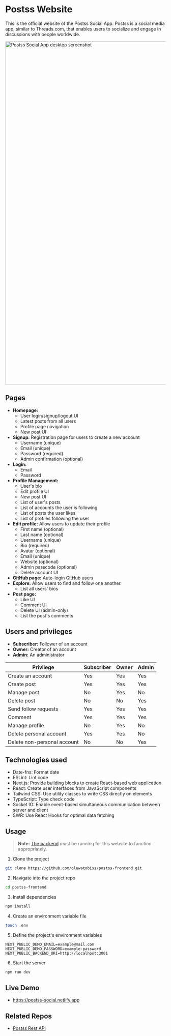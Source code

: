 # Postss Website

This is the official website of the Postss Social App. Postss is a social media app, similar to Threads.com, that enables users to socialize and engage in discussions with people worldwide.

<img width="1920" height="1080" alt="Postss Social App desktop screenshot" src="https://github.com/user-attachments/assets/833f8f4a-c826-4218-8647-4e5b15d9817a" />

## Pages

- **Homepage:**
  - User login/signup/logout UI
  - Latest posts from all users
  - Profile page navigation
  - New post UI
- **Signup:** Registration page for users to create a new account
  - Username (unique)
  - Email (unique)
  - Password (required)
  - Admin confirmation (optional)
- **Login:**
  - Email
  - Password
- **Profile Management:**
  - User's bio
  - Edit profile UI
  - New post UI
  - List of user's posts
  - List of accounts the user is following
  - List of posts the user likes
  - List of profiles following the user
- **Edit profile:** Allow users to update their profile
  - First name (optional)
  - Last name (optional)
  - Username (unique)
  - Bio (required)
  - Avatar (optional)
  - Email (unique)
  - Website (optional)
  - Admin passcode (optional)
  - Delete account UI
- **GitHub page:** Auto-login GitHub users
- **Explore:** Allow users to find and follow one another.
  - List all users' bios
- **Post page:**
  - Like UI
  - Comment UI
  - Delete UI (admin-only)
  - List the post's comments

## Users and privileges

- **Subscriber:** Follower of an account
- **Owner:** Creator of an account
- **Admin:** An administrator

| Privilege                   | Subscriber | Owner | Admin |
| --------------------------- | ---------- | ----- | ----- |
| Create an account           | Yes        | Yes   | Yes   |
| Create post                 | Yes        | Yes   | Yes   |
| Manage post                 | No         | Yes   | No    |
| Delete post                 | No         | No    | Yes   |
| Send follow requests        | Yes        | Yes   | Yes   |
| Comment                     | Yes        | Yes   | Yes   |
| Manage profile              | No         | Yes   | No    |
| Delete personal account     | Yes        | Yes   | No    |
| Delete non-personal account | No         | No    | Yes   |

## Technologies used

- Date-fns: Format date
- ESLint: Lint code
- Next.js: Provide building blocks to create React-based web application
- React: Create user interfaces from JavaScript components
- Tailwind CSS: Use utility classes to write CSS directly on elements
- TypeScript: Type check code
- Socket IO: Enable event-based simultaneous communication between server and client
- SWR: Use React Hooks for optimal data fetching

## Usage

> **Note:** [The backend](https://github.com/oluwatobiss/postss-backend) must be running for this website to function appropriately.

1. Clone the project

```bash
git clone https://github.com/oluwatobiss/postss-frontend.git
```

2. Navigate into the project repo

```bash
cd postss-frontend
```

3. Install dependencies

```bash
npm install
```

4. Create an environment variable file

```bash
touch .env
```

5. Define the project's environment variables

```
NEXT_PUBLIC_DEMO_EMAIL=example@mail.com
NEXT_PUBLIC_DEMO_PASSWORD=example-password
NEXT_PUBLIC_BACKEND_URI=http://localhost:3001
```

6. Start the server

```bash
npm run dev
```

## Live Demo

- https://postss-social.netlify.app

## Related Repos

- [Postss Rest API](https://github.com/oluwatobiss/postss-backend)
